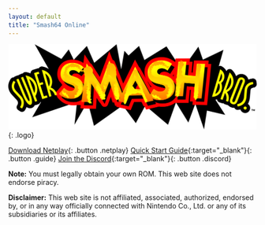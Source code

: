 ```yaml
---
layout: default
title: "Smash64 Online"
---
```


<link rel="shortcut icon" type="image/x-icon" href="/favicon.ico?">

![](/assets/img/smash64.svg){: .logo}

[Download Netplay](https://github.com/smash64-dev/project64k-legacy/releases/latest/download/project64k-legacy.zip){: .button .netplay}
[Quick Start Guide](https://bit.ly/37Oschf){:target="_blank"}{: .button .guide}
[Join the Discord](https://discord.gg/X2NATZx){:target="_blank"}{: .button .discord}

**Note:** You must legally obtain your own ROM. This web site does not endorse piracy.

<div class="disclaimer">
<strong>Disclaimer:</strong> This web site is not affiliated, associated, authorized, endorsed by, or in any way officially connected with Nintendo Co., Ltd. or any of its subsidiaries or its affiliates.
</div>